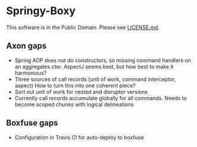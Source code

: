 # Springy-Boxy

This software is in the Public Domain.  Please see [LICENSE.md](LICENSE.md).

## Axon gaps

* Spring AOP does not do constructors, so missing command handlers on an 
aggregates ctor.  AspectJ seems best, but how best to make it harmonious?
* Three sources of call records (unit of work, command interceptor, aspect)
How to turn this into one coherent piece?
* Sort out unit of work for nested and disruptor versions
* Currently call records accumulate globally for all commands.  Needs to 
become scoped chunks with logical delineations

## Boxfuse gaps
* Configuration in Travis CI for auto-deploy to boxfuse
